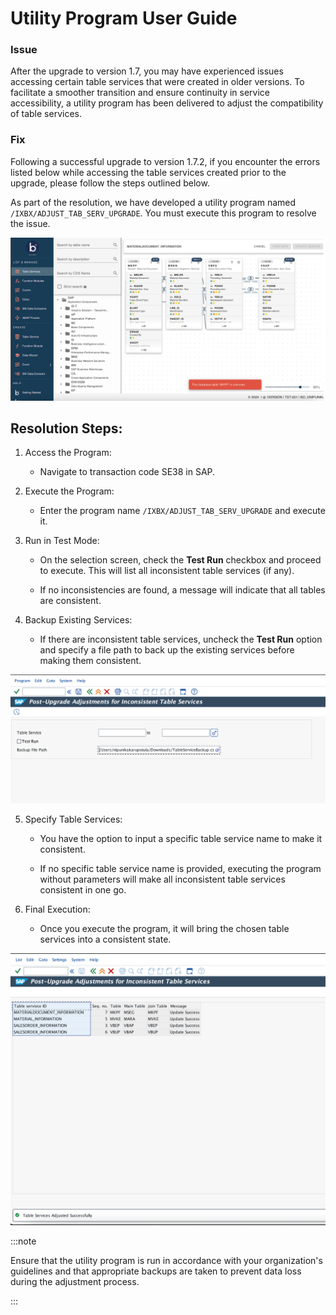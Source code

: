 # Utility Program User Guide

<head>
  <meta name="guidename" content="Boomi for SAP"/>
  <meta name="context" content="GUID-1ae910a4-1c04-4b1f-ae7c-6d0dcb9af8bd"/>
</head>

### Issue

After the upgrade to version 1.7, you may have experienced issues accessing certain table services that were created in older versions. To facilitate a smoother transition and ensure continuity in service accessibility, a utility program has been delivered to adjust the compatibility of table services.

### Fix

Following a successful upgrade to version 1.7.2, if you encounter the errors listed below while accessing the table services created prior to the upgrade, please follow the steps outlined below.

As part of the resolution, we have developed a utility program named `/IXBX/ADJUST_TAB_SERV_UPGRADE`. You must execute this program to resolve the issue.

![Utility Program name](../Boomi_for_SAP/Images/img-sap-Util.png)

## Resolution Steps:

1. Access the Program:  

    - Navigate to transaction code SE38 in SAP.

2. Execute the Program:  

    - Enter the program name `/IXBX/ADJUST_TAB_SERV_UPGRADE` and execute it.

3. Run in Test Mode:  

    - On the selection screen, check the **Test Run** checkbox and proceed to execute. This will list all inconsistent table services (if any).

    - If no inconsistencies are found, a message will indicate that all tables are consistent.

4. Backup Existing Services:  

    - If there are inconsistent table services, uncheck the **Test Run** option and specify a file path to back up the existing services before making them consistent.


![Utility Program backup](../Boomi_for_SAP/Images/img-sap_Util_2.png)

5. Specify Table Services:  

    - You have the option to input a specific table service name to make it consistent.

    - If no specific table service name is provided, executing the program without parameters will make all inconsistent table services consistent in one go.

6. Final Execution:  

    - Once you execute the program, it will bring the chosen table services into a consistent state.

![Utility Program complete](../Boomi_for_SAP/Images/img-sap-Util_3.png)

:::note

Ensure that the utility program is run in accordance with your organization's guidelines and that appropriate backups are taken to prevent data loss during the adjustment process.

:::
